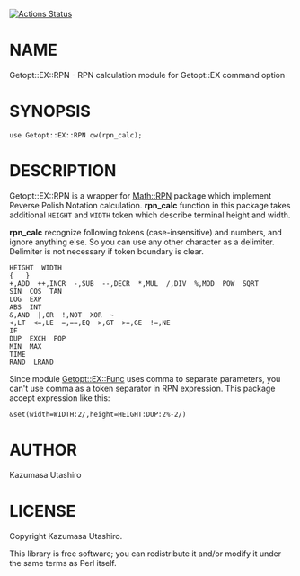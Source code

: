[![Actions Status](https://github.com/kaz-utashiro/Getopt-EX-RPN/actions/workflows/test.yml/badge.svg)](https://github.com/kaz-utashiro/Getopt-EX-RPN/actions)
# NAME

Getopt::EX::RPN - RPN calculation module for Getopt::EX command option

# SYNOPSIS

    use Getopt::EX::RPN qw(rpn_calc);

# DESCRIPTION

Getopt::EX::RPN is a wrapper for [Math::RPN](https://metacpan.org/pod/Math%3A%3ARPN) package which implement
Reverse Polish Notation calculation.  **rpn\_calc** function in this
package takes additional `HEIGHT` and `WIDTH` token which describe
terminal height and width.

**rpn\_calc** recognize following tokens (case-insensitive) and numbers,
and ignore anything else.  So you can use any other character as a
delimiter.  Delimiter is not necessary if token boundary is clear.

    HEIGHT  WIDTH
    {   }
    +,ADD  ++,INCR  -,SUB  --,DECR  *,MUL  /,DIV  %,MOD  POW  SQRT
    SIN  COS  TAN
    LOG  EXP
    ABS  INT
    &,AND  |,OR  !,NOT  XOR  ~
    <,LT  <=,LE  =,==,EQ  >,GT  >=,GE  !=,NE
    IF
    DUP  EXCH  POP
    MIN  MAX
    TIME
    RAND  LRAND

Since module [Getopt::EX::Func](https://metacpan.org/pod/Getopt%3A%3AEX%3A%3AFunc) uses comma to separate parameters,
you can't use comma as a token separator in RPN expression.  This
package accept expression like this:

    &set(width=WIDTH:2/,height=HEIGHT:DUP:2%-2/)

# AUTHOR

Kazumasa Utashiro

# LICENSE

Copyright Kazumasa Utashiro.

This library is free software; you can redistribute it and/or modify
it under the same terms as Perl itself.
